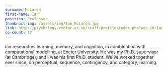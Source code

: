 ```yaml
---
surname: McLaren
first-name: Ian
position: Professor
thumbnail-img: /assets/img/Ian_McLaren.jpg
link: http://psychology.exeter.ac.uk/staff/profile/index.php?web_id=Ian_McLaren
co-count: 17
---
```


Ian researches learning, memory, and cognition, in combination with computational modelling, at Exeter University. He was my Ph.D. supervisor (at Cambridge), and I was his first Ph.D. student. We've worked together ever since, on perceptual, sequence, contingency, and category, learning. 
